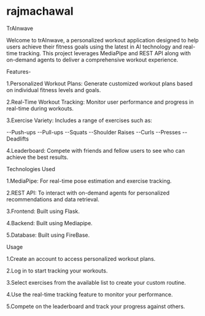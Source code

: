 # rajmachawal


TrAInwave


Welcome to trAInwave, a personalized workout application designed to help users achieve their fitness goals using the latest in AI technology and real-time tracking. This project leverages MediaPipe and REST API along with on-demand agents to deliver a comprehensive workout experience.


Features-

1.Personalized Workout Plans: Generate customized workout plans based on individual fitness levels and goals.

2.Real-Time Workout Tracking: Monitor user performance and progress in real-time during workouts.

3.Exercise Variety: Includes a range of exercises such as:

--Push-ups
--Pull-ups
--Squats
--Shoulder Raises
--Curls
--Presses
--Deadlifts

4.Leaderboard: Compete with friends and fellow users to see who can achieve the best results.


Technologies Used

1.MediaPipe: For real-time pose estimation and exercise tracking.

2.REST API: To interact with on-demand agents for personalized recommendations and data retrieval.

3.Frontend: Built using Flask.

4.Backend: Built using Mediapipe.

5.Database: Built using FireBase.


Usage

1.Create an account to access personalized workout plans.

2.Log in to start tracking your workouts.

3.Select exercises from the available list to create your custom routine.

4.Use the real-time tracking feature to monitor your performance.

5.Compete on the leaderboard and track your progress against others.
